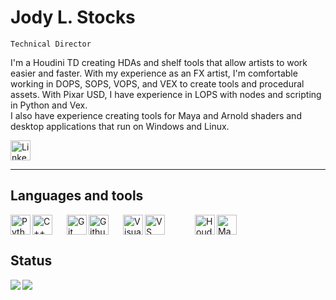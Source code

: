 # Jody L. Stocks
`Technical Director`

I'm a Houdini TD creating HDAs and shelf tools that allow artists to work easier and faster. With my experience as an FX artist, I'm comfortable working in DOPS, SOPS, VOPS, and VEX to create tools and procedural assets. With Pixar USD, I have experience in LOPS with nodes and scripting in Python and Vex.
<br>I also have experience creating tools for Maya and Arnold shaders and desktop applications that run on Windows and Linux.

<img href="https://www.linkedin.com/in/jody-stocks-688363100/" width="32" alt="LinkedIn" title="Linkedin" src="https://cdn.jsdelivr.net/gh/devicons/devicon/icons/linkedin/linkedin-original.svg" />

----
## Languages and tools

<img align="left" width="32" alt="Python" title="Python" src="https://cdn.jsdelivr.net/gh/devicons/devicon/icons/python/python-original.svg" />
<img align="left" width="32" alt="C++" title="C++" src="https://cdn.jsdelivr.net/gh/devicons/devicon/icons/cplusplus/cplusplus-plain.svg" />

<img align="left" width="32" alt="Git" title="Git" style="padding-left:20px;" src="https://cdn.jsdelivr.net/gh/devicons/devicon/icons/git/git-original.svg" />

<img align="left" width="32" alt="Github" title="Github" src="https://cdn.jsdelivr.net/gh/devicons/devicon/icons/github/github-original.svg" />
          

<img align="left" width="32" alt="Visual Studio" title="Visual Studio" style="padding-left:20px;" src="https://cdn.jsdelivr.net/gh/devicons/devicon/icons/visualstudio/visualstudio-plain.svg" />
<img align="left" width="32" alt="VS Code" title="VS Code" style="padding-right:45px;" src="https://cdn.jsdelivr.net/gh/devicons/devicon/icons/vscode/vscode-original.svg" />


<img align="left" width="32" alt="Houdini" title="Houdini" src="https://user-images.githubusercontent.com/22129412/224920651-832cb2ab-38b2-4451-a5bf-6455e3a1b11d.png" />
<img width="32" alt="Maya" title="Maya" src="https://cdn.jsdelivr.net/gh/devicons/devicon/icons/maya/maya-original.svg" />


## Status

<img align="left" src="https://github-readme-stats.vercel.app/api?username=JodyLS27&show_icons=true&theme=dracula" />


<img src="https://github-readme-stats.vercel.app/api/top-langs/?username=JodyLS27&layout=compact" />

#
